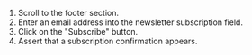 1. Scroll to the footer section.
2. Enter an email address into the newsletter subscription field.
3. Click on the "Subscribe" button.
4. Assert that a subscription confirmation appears.